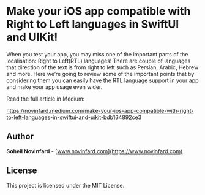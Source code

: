 # Make your iOS app compatible with Right to Left languages in SwiftUI and UIKit!
When you test your app, you may miss one of the important parts of the localisation: Right to Left(RTL) languages! There are couple of languages that direction of the text is from right to left such as Persian, Arabic, Hebrew and more. Here we’re going to review some of the important points that by considering them you can easily have the RTL language support in your app and make your app usage even wider.

Read the full article in Medium:

[https://novinfard.medium.com/make-your-ios-app-compatible-with-right-to-left-languages-in-swiftui-and-uikit-bdb164892ce3
](https://novinfard.medium.com/make-your-ios-app-compatible-with-right-to-left-languages-in-swiftui-and-uikit-bdb164892ce3)
## Author
**Soheil Novinfard** - [www.novinfard.com](https://www.novinfard.com)

## License
This project is licensed under the MIT License.
